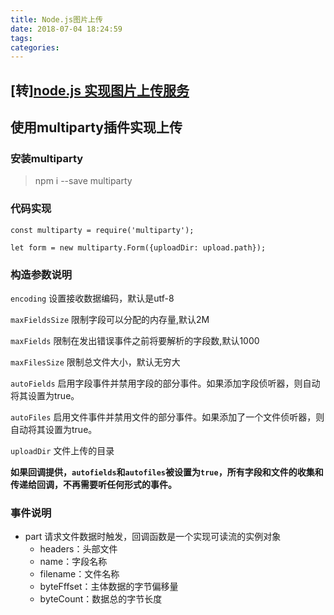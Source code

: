 ```yaml
---
title: Node.js图片上传
date: 2018-07-04 18:24:59
tags:
categories:
---
```

## [转][node.js 实现图片上传服务](https://blog.csdn.net/ziyetian666/article/details/79737495)

## 使用multiparty插件实现上传
### 安装multiparty
> npm i --save multiparty

### 代码实现
````
const multiparty = require('multiparty');

let form = new multiparty.Form({uploadDir: upload.path});
````

### 构造参数说明

`encoding` 设置接收数据编码，默认是utf-8

`maxFieldsSize` 限制字段可以分配的内存量,默认2M

`maxFields` 限制在发出错误事件之前将要解析的字段数,默认1000

`maxFilesSize` 限制总文件大小，默认无穷大

`autoFields` 启用字段事件并禁用字段的部分事件。如果添加字段侦听器，则自动将其设置为true。

`autoFiles` 启用文件事件并禁用文件的部分事件。如果添加了一个文件侦听器，则自动将其设置为true。

`uploadDir` 文件上传的目录

**如果回调提供，`autofields`和`autofiles`被设置为`true`，所有字段和文件的收集和传递给回调，不再需要听任何形式的事件。**


### 事件说明

+ part 请求文件数据时触发，回调函数是一个实现可读流的实例对象
  - headers：头部文件
  - name：字段名称
  - filename：文件名称
  - byteFffset：主体数据的字节偏移量
  - byteCount：数据总的字节长度
